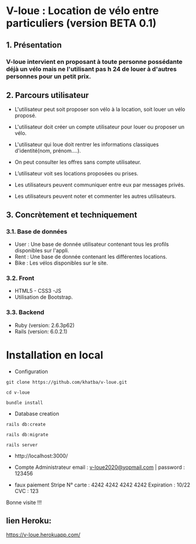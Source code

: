 
# V-loue : Location de vélo entre particuliers (version BETA 0.1)


## 1. Présentation 


### V-loue  intervient en proposant à toute personne possédante déjà un vélo mais ne l'utilisant pas h 24 de louer à d'autres personnes pour un petit prix.


## 2. Parcours utilisateur 


  * L'utilisateur peut soit proposer son vélo à la location, soit louer un vélo proposé.

  * L'utilisateur doit créer un compte utilisateur pour louer ou proposer un 	vélo.

  * L'utilisateur qui loue doit rentrer les informations classiques d'identité(nom, prénom....).

  * On peut consulter les offres sans compte utilisateur.	
	
  * L’utilisateur voit ses locations proposées ou prises.

  * Les utilisateurs peuvent communiquer entre eux par messages privés.

  * Les utilisateurs peuvent noter et commenter les autres utilisateurs.



## 3. Concrètement et techniquement

### 3.1. Base de données

* User : Une base de donnée utilisateur contenant tous les profils disponibles sur l'appli.
* Rent : Une base de donnée contenant les différentes locations.
* Bike : Les vélos disponibles sur le site.

### 3.2. Front

* HTML5 - CSS3 -JS
* Utilisation de Bootstrap.


### 3.3. Backend

* Ruby (version: 2.6.3p62)
* Rails (version: 6.0.2.1)

# Installation en local
* Configuration

``` git clone https://github.com/khatba/v-loue.git ```

``` cd v-loue ```

``` bundle install ```

* Database creation

``` rails db:create ```

``` rails db:migrate ```

``` rails server ```

*  http://localhost:3000/


*  Compte Administrateur
email : v-loue2020@yopmail.com |
password : 123456

* faux paiement Stripe
N° carte : 4242 4242 4242 4242
Expiration : 10/22
CVC : 123



Bonne visite !!!


## lien Heroku: 
https://v-loue.herokuapp.com/

